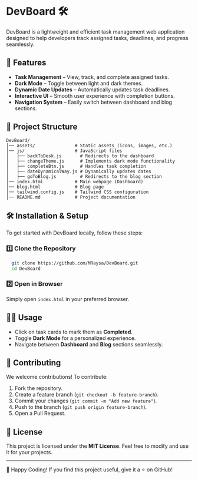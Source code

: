 # DevBoard 🛠️

DevBoard is a lightweight and efficient task management web application designed to help developers track assigned tasks, deadlines, and progress seamlessly.

## 🚀 Features

- **Task Management** – View, track, and complete assigned tasks.
- **Dark Mode** – Toggle between light and dark themes.
- **Dynamic Date Updates** – Automatically updates task deadlines.
- **Interactive UI** – Smooth user experience with completion buttons.
- **Navigation System** – Easily switch between dashboard and blog sections.


## 📂 Project Structure

```
DevBoard/
│── assets/               # Static assets (icons, images, etc.)
│── js/                   # JavaScript files
│   ├── backToDesk.js       # Redirects to the dashboard
│   ├── changeTheme.js      # Implements dark mode functionality
│   ├── completeBtn.js      # Handles task completion
│   ├── dateDynamicalWay.js # Dynamically updates dates
│   ├── goToBlog.js         # Redirects to the blog section
│── index.html            # Main webpage (Dashboard)
│── blog.html             # Blog page
│── tailwind.config.js    # Tailwind CSS configuration
│── README.md             # Project documentation
```

## 🛠️ Installation & Setup

To get started with DevBoard locally, follow these steps:

### 1️⃣ Clone the Repository
```bash
  git clone https://github.com/MRaysa/DevBoard.git
  cd DevBoard
```

### 2️⃣ Open in Browser
Simply open `index.html` in your preferred browser.

## 👨‍💻 Usage

- Click on task cards to mark them as **Completed**.
- Toggle **Dark Mode** for a personalized experience.
- Navigate between **Dashboard** and **Blog** sections seamlessly.

## 🌟 Contributing

We welcome contributions! To contribute:
1. Fork the repository.
2. Create a feature branch (`git checkout -b feature-branch`).
3. Commit your changes (`git commit -m "Add new feature"`).
4. Push to the branch (`git push origin feature-branch`).
5. Open a Pull Request.

## 📜 License

This project is licensed under the **MIT License**. Feel free to modify and use it for your projects.

---

🚀 Happy Coding! If you find this project useful, give it a ⭐ on GitHub!
